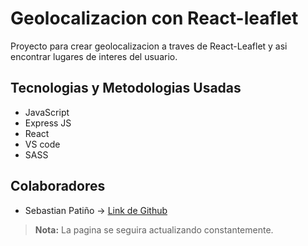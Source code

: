 # Geolocalizacion con React-leaflet

Proyecto para crear geolocalizacion a traves de React-Leaflet y asi encontrar lugares de interes del usuario.

## Tecnologias y Metodologias Usadas

- JavaScript
- Express JS
- React
- VS code
- SASS

## Colaboradores

- Sebastian Patiño -> [Link de Github](https://github.com/Sebaspatig)

> **Nota:** La pagina se seguira actualizando constantemente.